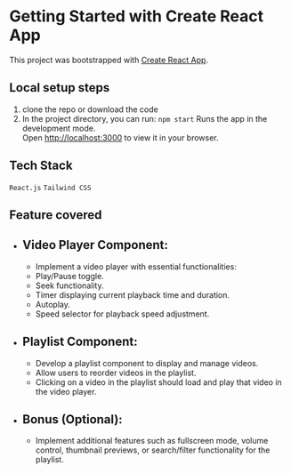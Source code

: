 # Getting Started with Create React App

This project was bootstrapped with [Create React App](https://github.com/facebook/create-react-app).

## Local setup steps
1. clone the repo or download the code
2. In the project directory, you can run:
   `npm start`
   Runs the app in the development mode.\
   Open [http://localhost:3000](http://localhost:3000) to view it in your browser.

## Tech Stack
  `React.js` `Tailwind CSS`

## Feature covered
* ## Video Player Component:
    * Implement a video player with essential functionalities:
    * Play/Pause toggle.
    * Seek functionality.
    * Timer displaying current playback time and duration.
    * Autoplay.
    * Speed selector for playback speed adjustment.

* ## Playlist Component:
  * Develop a playlist component to display and manage videos.
  * Allow users to reorder videos in the playlist.
  * Clicking on a video in the playlist should load and play that video in the video player.

* ## Bonus (Optional):
  * Implement additional features such as fullscreen mode, volume control, thumbnail previews, or search/filter functionality for the playlist. 


